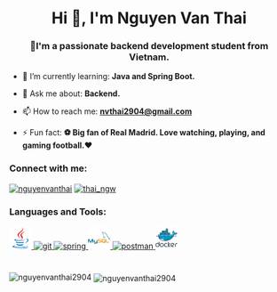 <h1 align="center">Hi 👋, I'm Nguyen Van Thai</h1>
<h3 align="center">🌟I'm a passionate backend development student from Vietnam.</h3>

- 🌱 I’m currently learning: **Java and Spring Boot.**

- 💬 Ask me about: **Backend.**

- 📫 How to reach me: **nvthai2904@gmail.com**

- ⚡ Fun fact: **⚽ Big fan of Real Madrid. Love watching, playing, and gaming football.❤️**

<h3 align="left">Connect with me:</h3>
<p align="left">
<a href="https://www.facebook.com/oxy.gia.29" target="blank"><img align="center" src="https://raw.githubusercontent.com/rahuldkjain/github-profile-readme-generator/master/src/images/icons/Social/facebook.svg" alt="nguyenvanthai" height="30" width="40" /></a>
<a href="https://instagram.com/thai_ngw" target="blank"><img align="center" src="https://raw.githubusercontent.com/rahuldkjain/github-profile-readme-generator/master/src/images/icons/Social/instagram.svg" alt="thai_ngw" height="30" width="40" /></a>
</p>

<h3 align="left">Languages and Tools:</h3>
<p align="left">
  <a href="https://www.java.com" target="_blank" rel="noreferrer"> 
    <img src="https://raw.githubusercontent.com/devicons/devicon/master/icons/java/java-original.svg" alt="java" width="40" height="40"/> 
  </a>
  <a href="https://git-scm.com/" target="_blank" rel="noreferrer"> 
    <img src="https://www.vectorlogo.zone/logos/git-scm/git-scm-icon.svg" alt="git" width="40" height="40"/> 
  </a>
  <a href="https://spring.io/" target="_blank" rel="noreferrer"> 
    <img src="https://www.vectorlogo.zone/logos/springio/springio-icon.svg" alt="spring" width="40" height="40"/> 
  </a>
  <a href="https://www.mysql.com/" target="_blank" rel="noreferrer"> 
    <img src="https://raw.githubusercontent.com/devicons/devicon/master/icons/mysql/mysql-original-wordmark.svg" alt="mysql" width="40" height="40"/> 
  </a>
  <a href="https://postman.com" target="_blank" rel="noreferrer"> 
    <img src="https://www.vectorlogo.zone/logos/getpostman/getpostman-icon.svg" alt="postman" width="40" height="40"/> 
  </a>
  <a href="https://www.docker.com/" target="_blank" rel="noreferrer"> 
    <img src="https://raw.githubusercontent.com/devicons/devicon/master/icons/docker/docker-original-wordmark.svg" alt="docker" width="40" height="40"/> 
  </a>
</p>
<h1></h1>

<p>
  <img align="left" src="https://github-readme-stats.vercel.app/api/top-langs/?username=nguyenvanthai2904&layout=compact&hide=css&theme=synthwave" alt="nguyenvanthai2904" />
</p>

<p>
  &nbsp;<img align="center" src="https://github-readme-stats.vercel.app/api?username=nguyenvanthai2904&show_icons=true&locale=en&theme=synthwave" alt="nguyenvanthai2904" />
</p>

